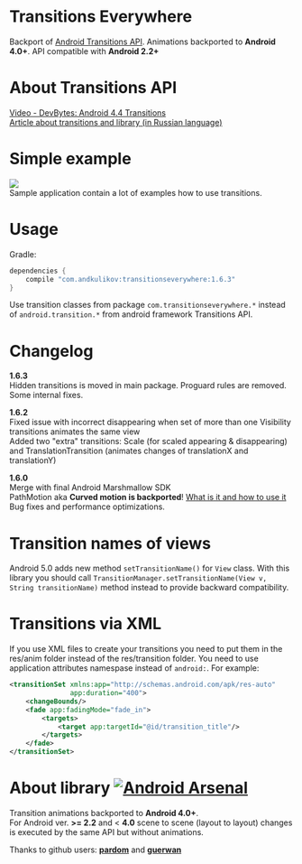 Transitions Everywhere
============
Backport of [Android Transitions API][1]. Animations backported to <b>Android 4.0+</b>. API compatible with <b>Android 2.2+</b>

About Transitions API
============
[Video - DevBytes: Android 4.4 Transitions][2]<br>
[Article about transitions and library (in Russian language)][3]

Simple example
============
<img src="http://habrastorage.org/getpro/habr/post_images/e93/37c/0da/e9337c0dacc355523adddf1545b57e5a.gif"/>
<br>Sample application contain a lot of examples how to use transitions.

Usage
============
Gradle:
```groovy
dependencies {
    compile "com.andkulikov:transitionseverywhere:1.6.3"
}
```
Use transition classes from package `com.transitionseverywhere.*` instead of `android.transition.*` from android framework Transitions API.<br>

Changelog
============
<b>1.6.3</b><br>
Hidden transitions is moved in main package. Proguard rules are removed. Some internal fixes.

<b>1.6.2</b><br>
Fixed issue with incorrect disappearing when set of more than one Visibility transitions animates the same view
<br>Added two "extra" transitions: Scale (for scaled appearing & disappearing) and TranslationTransition (animates changes of translationX and translationY)

<b>1.6.0</b><br>
Merge with final Android Marshmallow SDK<br>
PathMotion aka <b>Curved motion is backported</b>! [What is it and how to use it][6]<br>
Bug fixes and performance optimizations.

Transition names of views
============
Android 5.0 adds new method `setTransitionName()` for `View` class. With this library you should call `TransitionManager.setTransitionName(View v, String transitionName)` method instead to provide backward compatibility.

Transitions via XML
============
If you use XML files to create your transitions you need to put them in the res/anim folder instead of the res/transition folder. You need to use application attributes namespase instead of `android:`. For example:
```xml
<transitionSet xmlns:app="http://schemas.android.com/apk/res-auto"
               app:duration="400">
    <changeBounds/>
    <fade app:fadingMode="fade_in">
        <targets>
            <target app:targetId="@id/transition_title"/>
        </targets>
    </fade>
</transitionSet>
```

About library [![Android Arsenal](https://img.shields.io/badge/Android%20Arsenal-transitions--everywhere-brightgreen.svg?style=flat)](https://android-arsenal.com/details/1/1050)
============
Transition animations backported to <b>Android 4.0+</b>.<br>
For Android ver. <b>>= 2.2</b> and < <b>4.0</b> scene to scene (layout to layout) changes is executed by the same API but without animations.

Thanks to github users: <b>[pardom][4]</b> and <b>[guerwan][5]</b>  

[1]: http://developer.android.com/reference/android/transition/package-summary.html
[2]: https://www.youtube.com/watch?v=S3H7nJ4QaD8
[3]: http://habrahabr.ru/post/243363/
[4]: https://github.com/pardom/TransitionSupportLibrary
[5]: https://github.com/guerwan/TransitionsBackport
[6]: http://blog.stylingandroid.com/curved-motion-part-1

